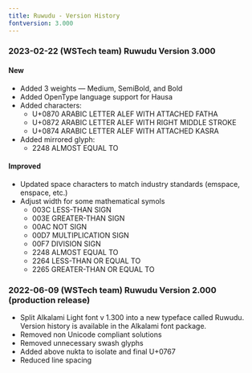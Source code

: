 ```yaml
---
title: Ruwudu - Version History
fontversion: 3.000
---
```


### 2023-02-22 (WSTech team) Ruwudu Version 3.000
#### New
- Added 3 weights — Medium, SemiBold, and Bold
- Added OpenType language support for Hausa
- Added characters: 
  - U+0870 ARABIC LETTER ALEF WITH ATTACHED FATHA
  - U+0872 ARABIC LETTER ALEF WITH RIGHT MIDDLE STROKE
  - U+0874 ARABIC LETTER ALEF WITH ATTACHED KASRA
- Added mirrored glyph:
  - 2248 ALMOST EQUAL TO

#### Improved
- Updated space characters to match industry standards (emspace, enspace, etc.)
- Adjust width for some mathematical symols
  - 003C LESS-THAN SIGN
  - 003E GREATER-THAN SIGN
  - 00AC NOT SIGN
  - 00D7 MULTIPLICATION SIGN
  - 00F7 DIVISION SIGN
  - 2248 ALMOST EQUAL TO
  - 2264 LESS-THAN OR EQUAL TO
  - 2265 GREATER-THAN OR EQUAL TO

### 2022-06-09 (WSTech team) Ruwudu Version 2.000 (production release)
- Split Alkalami Light font v 1.300 into a new typeface called Ruwudu. 
  Version history is available in the Alkalami font package.
- Removed non Unicode compliant solutions
- Removed unnecessary swash glyphs
- Added above nukta to isolate and final U+0767
- Reduced line spacing

